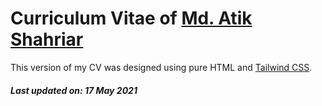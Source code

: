 # Curriculum Vitae of [Md. Atik Shahriar](https://www.linkedin.com/in/mdatikshahriar/)

This version of my CV was designed using pure HTML and [Tailwind CSS](https://tailwindcss.com/).

##### Last updated on: 17 May 2021